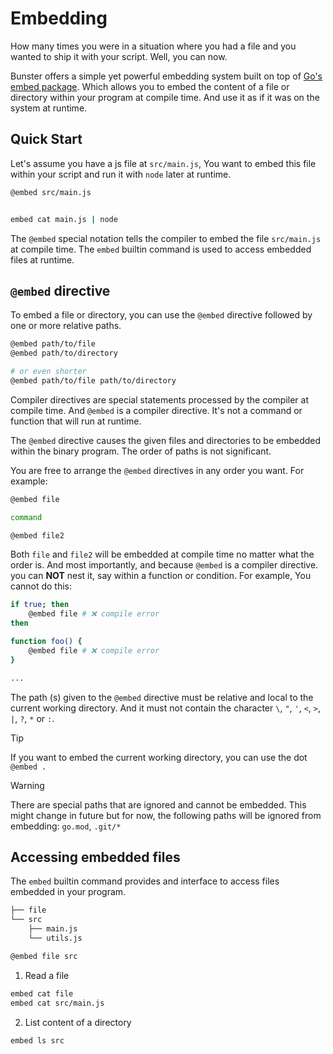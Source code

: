 # Embedding

How many times you were in a situation where you had a file and you wanted to ship it with your script. Well, you can now.

Bunster offers a simple yet powerful embedding system built on top of [Go's embed package](https://pkg.go.dev/embed). Which allows you to
embed the content of a file or directory within your program at compile time. And use it as if it was on the system at runtime.

## Quick Start

Let's assume you have a js file at `src/main.js`, You want to embed this file within your script and run it with `node` later at runtime.

```sh
@embed src/main.js


embed cat main.js | node
```

The `@embed` special notation tells the compiler to embed the file `src/main.js` at compile time. The `embed` builtin command is used to access embedded files at runtime.

## `@embed` directive

To embed a file or directory, you can use the `@embed` directive followed by one or more relative paths.

```sh
@embed path/to/file
@embed path/to/directory

# or even shorter
@embed path/to/file path/to/directory
```

Compiler directives are special statements processed by the compiler at compile time. And `@embed` is a compiler directive. It's not a command or function that will run at runtime.

The `@embed` directive causes the given files and directories to be embedded within the binary program. The order of paths is not significant.

You are free to arrange the `@embed` directives in any order you want. For example:

```sh
@embed file

command

@embed file2

```

Both `file` and `file2` will be embedded at compile time no matter what the order is. And most importantly, and because `@embed` is a compiler directive. you can **NOT**
nest it, say within a function or condition. For example, You cannot do this:

```sh
if true; then
    @embed file # ❌ compile error
then

function foo() {
    @embed file # ❌ compile error
}

...
```

The path (s) given to the `@embed` directive must be relative and local to the current working directory. And it must not contain the character `\`, `"`, `'`, `<`, `>`, `|`, `?`, `*` or `:`.

> [!TIP]
> If you want to embed the current working directory, you can use the dot `@embed .`

> [!WARNING]
> There are special paths that are ignored and cannot be embedded. This might change in future but for now, the following paths will be ignored from embedding:
> `go.mod`, `.git/*`

## Accessing embedded files

The `embed` builtin command provides and interface to access files embedded in your program.

```sh
├── file
└── src
	├── main.js
	└── utils.js
```

```sh
@embed file src
```

1. Read a file

```sh
embed cat file
embed cat src/main.js
```

2. List content of a directory

```sh
embed ls src
```
